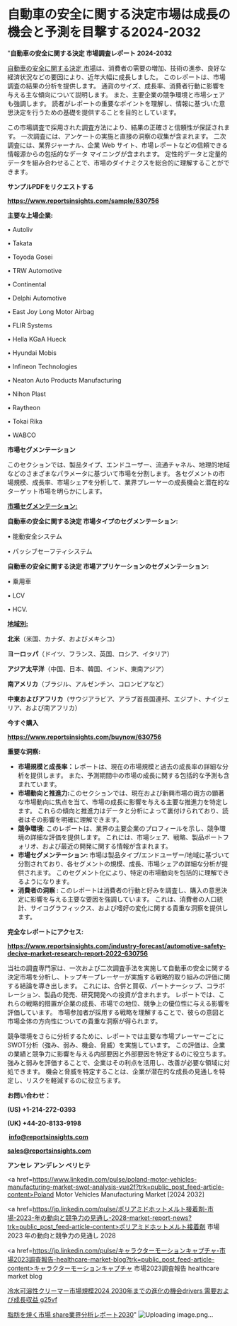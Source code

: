 # 自動車の安全に関する決定市場は成長の機会と予測を目撃する2024-2032

"<strong>自動車の安全に関する決定 市場調査レポート 2024-2032</strong>

<a href=https://www.reportsinsights.com/sample/630756>自動車の安全に関する決定 市場</a>は、消費者の需要の増加、技術の進歩、良好な経済状況などの要因により、近年大幅に成長しました。 このレポートは、市場調査の結果の分析を提供します。 通貨のサイズ、成長率、消費者行動に影響を与える主な傾向について説明します。 また、主要企業の競争環境と市場シェアも強調します。 読者がレポートの重要なポイントを理解し、情報に基づいた意思決定を行うための基礎を提供することを目的としています。

この市場調査で採用された調査方法により、結果の正確さと信頼性が保証されます。 一次調査には、アンケートの実施と直接の洞察の収集が含まれます。 二次調査には、業界ジャーナル、企業 Web サイト、市場レポートなどの信頼できる情報源からの包括的なデータ マイニングが含まれます。 定性的データと定量的データを組み合わせることで、市場のダイナミクスを総合的に理解することができます。

<strong><b>サンプルPDFをリクエストする</b></strong>

<a href=https://www.reportsinsights.com/sample/630756><strong><u>https://www.reportsinsights.com/sample/630756</u></strong></a>

<strong>主要な上場企業:</strong>

• Autoliv

• Takata

• Toyoda Gosei

• TRW Automotive

• Continental

• Delphi Automotive

• East Joy Long Motor Airbag

• FLIR Systems

• Hella KGaA Hueck

• Hyundai Mobis

• Infineon Technologies

• Neaton Auto Products Manufacturing

• Nihon Plast

• Raytheon

• Tokai Rika

• WABCO

<strong>市場セグメンテーション</strong>

このセクションでは、製品タイプ、エンドユーザー、流通チャネル、地理的地域などのさまざまなパラメータに基づいて市場を分割します。 各セグメントの市場規模、成長率、市場シェアを分析して、業界プレーヤーの成長機会と潜在的なターゲット市場を明らかにします。

<strong><u>市場セグメンテーション</u></strong><strong><u>:</u></strong>

<strong>自動車の安全に関する決定 市場タイプのセグメンテーション:</strong>

• 能動安全システム

• パッシブセーフティシステム

<strong>自動車の安全に関する決定 市場アプリケーションのセグメンテーション:</strong>

• 乗用車

• LCV

• HCV.

<strong><u>地域別</u></strong><strong><u>:</u></strong>

<strong>北米</strong>（米国、カナダ、およびメキシコ）

<strong>ヨーロッパ</strong>（ドイツ、フランス、英国、ロシア、イタリア）

<strong>アジア太平洋</strong>（中国、日本、韓国、インド、東南アジア）

<strong>南アメリカ</strong>（ブラジル、アルゼンチン、コロンビアなど）

<strong>中東およびアフリカ</strong>（サウジアラビア、アラブ首長国連邦、エジプト、ナイジェリア、および南アフリカ）

<strong>今すぐ購入</strong>

<a href=https://www.reportsinsights.com/buynow/630756><strong><u>https://www.reportsinsights.com/buynow/630756</u></strong></a>

<strong>重要な洞察:</strong>
<ul>
  <li><strong>市場規模と成長率：</strong>レポートは、現在の市場規模と過去の成長率の詳細な分析を提供します。 また、予測期間中の市場の成長に関する包括的な予測も含まれています。</li>
  <li><strong>市場動向と推進力:</strong>このセクションでは、現在および新興市場の両方の顕著な市場動向に焦点を当て、市場の成長に影響を与える主要な推進力を特定します。 これらの傾向と推進力はデータと分析によって裏付けられており、読者はその影響を明確に理解できます。</li>
  <li><strong>競争環境</strong>: このレポートは、業界の主要企業のプロフィールを示し、競争環境の詳細な評価を提供します。 これには、市場シェア、戦略、製品ポートフォリオ、および最近の開発に関する情報が含まれます。</li>
  <li><strong>市場セグメンテーション: </strong>市場は製品タイプ/エンドユーザー/地域に基づいて分割されており、各セグメントの規模、成長、市場シェアの詳細な分析が提供されます。 このセグメント化により、特定の市場動向を包括的に理解できるようになります。</li>
  <li><strong>消費者の洞察 : </strong>このレポートは消費者の行動と好みを調査し、購入の意思決定に影響を与える主要な要因を強調しています。 これは、消費者の人口統計、サイコグラフィックス、および嗜好の変化に関する貴重な洞察を提供します。</li>
</ul>
<strong>完全なレポートにアクセス:</strong>

<a href=https://www.reportsinsights.com/industry-forecast/automotive-safety-decive-market-research-report-2022-630756><strong><u><b>https://www.reportsinsights.com/industry-forecast/automotive-safety-decive-market-research-report-2022-630756</b></u></strong></a>

当社の調査専門家は、一次および二次調査手法を実施して自動車の安全に関する決定市場を分析し、トップキープレーヤーが実施する戦略的取り組みの評価に関する結論を導き出します。 これには、合併と買収、パートナーシップ、コラボレーション、製品の発売、研究開発への投資が含まれます。 レポートでは、これらの戦略的措置が企業の成長、市場での地位、競争上の優位性に与える影響を評価しています。 市場参加者が採用する戦略を理解することで、彼らの意図と市場全体の方向性についての貴重な洞察が得られます。

競争環境をさらに分析するために、レポートでは主要な市場プレーヤーごとにSWOT分析（強み、弱み、機会、脅威）を実施しています。 この評価は、企業の業績と競争力に影響を与える内部要因と外部要因を特定するのに役立ちます。 強みと弱みを評価することで、企業はその利点を活用し、改善が必要な領域に対処できます。 機会と脅威を特定することは、企業が潜在的な成長の見通しを特定し、リスクを軽減するのに役立ちます。

<strong>お問い合わせ：</strong>

<strong>(US) +1-214-272-0393</strong>

<strong>(UK) +44-20-8133-9198</strong>

<strong> </strong><a href=info@reportsinsights.com><strong><u>info@reportsinsights.com</u></strong></a>

<a href=sales@reportsinsights.com><strong><u>sales@reportsinsights.com</u></strong></a>

<strong>アンセレ アンデレン ベリヒテ</strong>

<a href=https://www.linkedin.com/pulse/poland-motor-vehicles-manufacturing-market-swot-analysis-vue2f?trk=public_post_feed-article-content>Poland Motor Vehicles Manufacturing Market [2024 2032]</a>

<a href=https://jp.linkedin.com/pulse/ポリアミドホットメルト接着剤-市場-2023-年の動向と競争力の見通し-2028-market-report-news?trk=public_post_feed-article-content>ポリアミドホットメルト接着剤 市場 2023 年の動向と競争力の見通し 2028</a>

<a href=https://jp.linkedin.com/pulse/キャラクターモーションキャプチャ-市場2023調査報告-healthcare-market-blog?trk=public_post_feed-article-content>キャラクターモーションキャプチャ 市場2023調査報告 healthcare market blog</a>

<a href=https://www.linkedin.com/pulse/冷水可溶性クリーマー市場規模2024-2030年までの進化の機会drivers-需要および成長収益-g25vf/>冷水可溶性クリーマー市場規模2024 2030年までの進化の機会drivers 需要および成長収益 g25vf</a>

<a href=https://www.linkedin.com/pulse/脂肪を焼く市場-share業界分析レポート2030-community-market-research-nsfbf/>脂肪を焼く市場 share業界分析レポート2030</a>"
![Uploading image.png…]()
